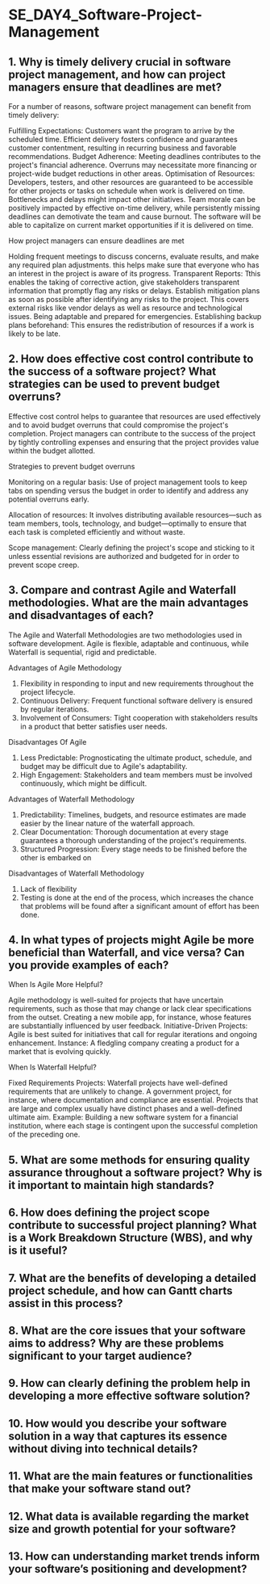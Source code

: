 # SE_DAY4_Software-Project-Management
## 1. Why is timely delivery crucial in software project management, and how can project managers ensure that deadlines are met?
For a number of reasons, software project management can benefit from timely delivery:

Fulfilling Expectations: Customers want the program to arrive by the scheduled time. Efficient delivery fosters confidence and guarantees customer contentment, resulting in recurring business and favorable recommendations.
Budget Adherence: Meeting deadlines contributes to the project's financial adherence. Overruns may necessitate more financing or project-wide budget reductions in other areas.
Optimisation of Resources: Developers, testers, and other resources are guaranteed to be accessible for other projects or tasks on schedule when work is delivered on time. Bottlenecks and delays might impact other initiatives.
Team morale can be positively impacted by effective on-time delivery, while persistently missing deadlines can demotivate the team and cause burnout.
The software will be able to capitalize on current market opportunities if it is delivered on time.

How project managers can ensure deadlines are met

Holding frequent meetings to discuss concerns, evaluate results, and make any required plan adjustments. this helps make sure that everyone who has an interest in the project is aware of its progress.
Transparent Reports: Tthis enables the taking of corrective action, give stakeholders transparent information that promptly flag any risks or delays.
Establish mitigation plans as soon as possible after identifying any risks to the project. This covers external risks like vendor delays as well as resource and technological issues.
Being adaptable and prepared for emergencies.
Establishing backup plans beforehand: This ensures the redistribution of resources if a work is likely to be late.

## 2. How does effective cost control contribute to the success of a software project? What strategies can be used to prevent budget overruns?

Effective cost control helps to guarantee that resources are used effectively and to avoid budget overruns that could compromise the project's completion. Project managers can contribute to the success of the project by tightly controlling expenses and ensuring that the project provides value within the budget allotted.

Strategies to prevent budget overruns

Monitoring on a regular basis: Use of project management tools to keep tabs on spending versus the budget in order to identify and address any potential overruns early.

Allocation of resources: It involves distributing available resources—such as team members, tools, technology, and budget—optimally to ensure that each task is completed efficiently and without waste.

Scope management: Clearly defining the project's scope and sticking to it unless essential revisions are authorized and budgeted for in order to prevent scope creep.

## 3. Compare and contrast Agile and Waterfall methodologies. What are the main advantages and disadvantages of each?

The Agile  and Waterfall Methodologies are two methodologies used in software development. Agile is flexible, adaptable and continuous, while Waterfall is sequential, rigid and predictable.

Advantages of Agile Methodology
1) Flexibility in responding to input and new requirements throughout the project lifecycle.
2) Continuous Delivery: Frequent functional software delivery is ensured by regular iterations.
3) Involvement of Consumers: Tight cooperation with stakeholders results in a product that better satisfies user needs.

Disadvantages Of Agile
1) Less Predictable: Prognosticating the ultimate product, schedule, and budget may be difficult due to Agile's adaptability.
2) High Engagement: Stakeholders and team members must be involved continuously, which might be difficult.


Advantages of Waterfall Methodology 
1) Predictability: Timelines, budgets, and resource estimates are made easier by the linear nature of the waterfall approach.
2) Clear Documentation: Thorough documentation at every stage guarantees a thorough understanding of the project's requirements.
3) Structured Progression: Every stage needs to be finished before the other is embarked on

Disadvantages of Waterfall Methodology
1) Lack of flexibility
2) Testing is done at the end of the process, which increases the chance that problems will be found after a significant amount of effort has been done.
   
## 4. In what types of projects might Agile be more beneficial than Waterfall, and vice versa? Can you provide examples of each?
When Is Agile More Helpful?

Agile methodology is well-suited for projects that have uncertain requirements, such as those that may change or lack clear specifications from the outset. Creating a new mobile app, for instance, whose features are substantially influenced by user feedback.
Initiative-Driven Projects: Agile is best suited for initiatives that call for regular iterations and ongoing enhancement. Instance: A fledgling company creating a product for a market that is evolving quickly.

When Is Waterfall Helpful?

Fixed Requirements Projects: Waterfall projects have well-defined requirements that are unlikely to change. A government project, for instance, where documentation and compliance are essential.
Projects that are large and complex usually have distinct phases and a well-defined ultimate aim. 
Example: Building a new software system for a financial institution, where each stage is contingent upon the successful completion of the preceding one.

## 5. What are some methods for ensuring quality assurance throughout a software project? Why is it important to maintain high standards?
## 6. How does defining the project scope contribute to successful project planning? What is a Work Breakdown Structure (WBS), and why is it useful?
## 7. What are the benefits of developing a detailed project schedule, and how can Gantt charts assist in this process?
## 8. What are the core issues that your software aims to address? Why are these problems significant to your target audience?
## 9. How can clearly defining the problem help in developing a more effective software solution?
## 10. How would you describe your software solution in a way that captures its essence without diving into technical details?
## 11. What are the main features or functionalities that make your software stand out?
## 12. What data is available regarding the market size and growth potential for your software?
## 13. How can understanding market trends inform your software’s positioning and development?
